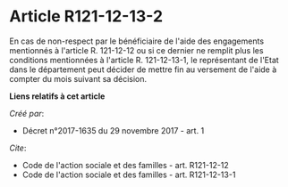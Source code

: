 # Article R121-12-13-2

En cas de non-respect par le bénéficiaire de l'aide des engagements mentionnés à l'article R. 121-12-12 ou si ce dernier ne
remplit plus les conditions mentionnées à l'article R. 121-12-13-1, le représentant de l'Etat dans le département peut
décider de mettre fin au versement de l'aide à compter du mois suivant sa décision.

**Liens relatifs à cet article**

_Créé par_:

  - Décret n°2017-1635 du 29 novembre 2017 - art. 1

_Cite_:

  - Code de l'action sociale et des familles - art. R121-12-12
  - Code de l'action sociale et des familles - art. R121-12-13-1
